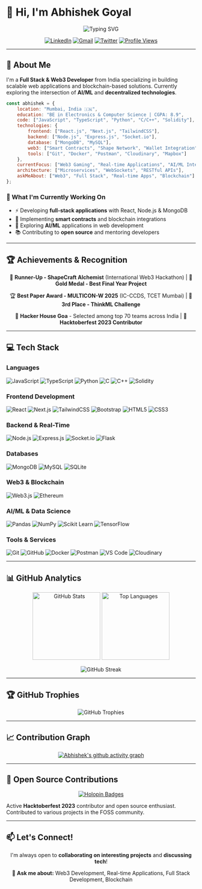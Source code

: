 # 👋 Hi, I'm Abhishek Goyal

<div align="center">
  
  ![Typing SVG](https://readme-typing-svg.herokuapp.com?font=Fira+Code&size=22&duration=3000&pause=1000&color=00D9FF&center=true&vCenter=true&width=600&lines=Full+Stack+Developer+%F0%9F%9A%80;Web3+%26+Blockchain%E2%9B%93;AI%2FML+Enthusiast+%F0%9F%A4%96;Open+Source+Contributor+%F0%9F%8C%9F;Building+Decentralized+Future!)

  [![LinkedIn](https://img.shields.io/badge/LinkedIn-Connect-0077B5?style=for-the-badge&logo=linkedin&logoColor=white)](https://www.linkedin.com/in/abhishek-goyal7/)
  [![Gmail](https://img.shields.io/badge/Gmail-Contact-D14836?style=for-the-badge&logo=gmail&logoColor=white)](mailto:abhishekgoyal1311@gmail.com)
  [![Twitter](https://img.shields.io/badge/Twitter-Follow-1DA1F2?style=for-the-badge&logo=twitter&logoColor=white)](https://x.com/Code_By_AG)
  [![Profile Views](https://komarev.com/ghpvc/?username=Abhishekgoyal007&label=Profile%20Views&color=00D9FF&style=for-the-badge)](https://github.com/Abhishekgoyal007)

</div>

---

## 🚀 About Me

I'm a **Full Stack & Web3 Developer** from India specializing in building scalable web applications and blockchain-based solutions. Currently exploring the intersection of **AI/ML** and **decentralized technologies**.

```javascript
const abhishek = {
    location: "Mumbai, India 🇮🇳",
    education: "BE in Electronics & Computer Science | CGPA: 8.9",
    code: ["JavaScript", "TypeScript", "Python", "C/C++", "Solidity"],
    technologies: {
        frontend: ["React.js", "Next.js", "TailwindCSS"],
        backend: ["Node.js", "Express.js", "Socket.io"],
        database: ["MongoDB", "MySQL"],
        web3: ["Smart Contracts", "Shape Network", "Wallet Integration"],
        tools: ["Git", "Docker", "Postman", "Cloudinary", "Mapbox"]
    },
    currentFocus: ["Web3 Gaming", "Real-time Applications", "AI/ML Integration"],
    architecture: ["Microservices", "WebSockets", "RESTful APIs"],
    askMeAbout: ["Web3", "Full Stack", "Real-time Apps", "Blockchain"]
};
```

### 🎯 What I'm Currently Working On
- ⚡ Developing **full-stack applications** with React, Node.js & MongoDB
- 🔗 Implementing **smart contracts** and blockchain integrations
- 🤖 Exploring **AI/ML** applications in web development
- 📚 Contributing to **open source** and mentoring developers

---

## 🏆 Achievements & Recognition

<div align="center">

🥈 **Runner-Up - ShapeCraft Alchemist** (International Web3 Hackathon) | 🥇 **Gold Medal - Best Final Year Project**

🏆 **Best Paper Award - MULTICON-W 2025** (IC-CCDS, TCET Mumbai) | 🥉 **3rd Place - ThinkML Challenge**

🌟 **Hacker House Goa** - Selected among top 70 teams across India | 🎃 **Hacktoberfest 2023 Contributor**

</div>

---

## 💻 Tech Stack

### Languages
![JavaScript](https://img.shields.io/badge/JavaScript-F7DF1E?style=for-the-badge&logo=javascript&logoColor=black)
![TypeScript](https://img.shields.io/badge/TypeScript-007ACC?style=for-the-badge&logo=typescript&logoColor=white)
![Python](https://img.shields.io/badge/Python-3776AB?style=for-the-badge&logo=python&logoColor=white)
![C](https://img.shields.io/badge/C-00599C?style=for-the-badge&logo=c&logoColor=white)
![C++](https://img.shields.io/badge/C++-00599C?style=for-the-badge&logo=cplusplus&logoColor=white)
![Solidity](https://img.shields.io/badge/Solidity-363636?style=for-the-badge&logo=solidity&logoColor=white)

### Frontend Development
![React](https://img.shields.io/badge/React.js-61DAFB?style=for-the-badge&logo=react&logoColor=black)
![Next.js](https://img.shields.io/badge/Next.js-000000?style=for-the-badge&logo=nextdotjs&logoColor=white)
![TailwindCSS](https://img.shields.io/badge/Tailwind-38B2AC?style=for-the-badge&logo=tailwind-css&logoColor=white)
![Bootstrap](https://img.shields.io/badge/Bootstrap-7952B3?style=for-the-badge&logo=bootstrap&logoColor=white)
![HTML5](https://img.shields.io/badge/HTML5-E34F26?style=for-the-badge&logo=html5&logoColor=white)
![CSS3](https://img.shields.io/badge/CSS3-1572B6?style=for-the-badge&logo=css3&logoColor=white)

### Backend & Real-Time
![Node.js](https://img.shields.io/badge/Node.js-339933?style=for-the-badge&logo=node.js&logoColor=white)
![Express.js](https://img.shields.io/badge/Express.js-000000?style=for-the-badge&logo=express&logoColor=white)
![Socket.io](https://img.shields.io/badge/Socket.io-010101?style=for-the-badge&logo=socket.io&logoColor=white)
![Flask](https://img.shields.io/badge/Flask-000000?style=for-the-badge&logo=flask&logoColor=white)

### Databases
![MongoDB](https://img.shields.io/badge/MongoDB-4EA94B?style=for-the-badge&logo=mongodb&logoColor=white)
![MySQL](https://img.shields.io/badge/MySQL-4479A1?style=for-the-badge&logo=mysql&logoColor=white)
![SQLite](https://img.shields.io/badge/SQLite-003B57?style=for-the-badge&logo=sqlite&logoColor=white)

### Web3 & Blockchain
![Web3.js](https://img.shields.io/badge/Web3.js-F16822?style=for-the-badge&logo=web3.js&logoColor=white)
![Ethereum](https://img.shields.io/badge/Ethereum-3C3C3D?style=for-the-badge&logo=ethereum&logoColor=white)

### AI/ML & Data Science
![Pandas](https://img.shields.io/badge/Pandas-150458?style=for-the-badge&logo=pandas&logoColor=white)
![NumPy](https://img.shields.io/badge/NumPy-013243?style=for-the-badge&logo=numpy&logoColor=white)
![Scikit Learn](https://img.shields.io/badge/Scikit_Learn-F7931E?style=for-the-badge&logo=scikit-learn&logoColor=white)
![TensorFlow](https://img.shields.io/badge/TensorFlow-FF6F00?style=for-the-badge&logo=tensorflow&logoColor=white)

### Tools & Services
![Git](https://img.shields.io/badge/Git-F05032?style=for-the-badge&logo=git&logoColor=white)
![GitHub](https://img.shields.io/badge/GitHub-181717?style=for-the-badge&logo=github&logoColor=white)
![Docker](https://img.shields.io/badge/Docker-2496ED?style=for-the-badge&logo=docker&logoColor=white)
![Postman](https://img.shields.io/badge/Postman-FF6C37?style=for-the-badge&logo=postman&logoColor=white)
![VS Code](https://img.shields.io/badge/VS_Code-007ACC?style=for-the-badge&logo=visual-studio-code&logoColor=white)
![Cloudinary](https://img.shields.io/badge/Cloudinary-3448C5?style=for-the-badge&logo=cloudinary&logoColor=white)

---

## 📊 GitHub Analytics

<p align="center">
  <img 
    src="https://github-readme-stats.vercel.app/api?username=Abhishekgoyal007&show_icons=true&theme=tokyonight&include_all_commits=true&hide_border=true" 
    height="180em" 
    alt="GitHub Stats"
  />
  <img 
    src="https://github-readme-stats.vercel.app/api/top-langs/?username=Abhishekgoyal007&layout=compact&langs_count=8&theme=tokyonight&hide_border=true" 
    height="180em" 
    alt="Top Languages"
  />
</p>

<p align="center">
  <img 
    src="https://streak-stats.demolab.com/?user=Abhishekgoyal007&theme=tokyonight&hide_border=true" 
    alt="GitHub Streak"
  />
</p>

---

## 🏆 GitHub Trophies

<div align="center">
  <img src="https://github-profile-trophy.vercel.app/?username=Abhishekgoyal007&theme=tokyonight&no-frame=true&no-bg=true&margin-w=4&row=2&column=4" alt="GitHub Trophies"/>
</div>

---

## 📈 Contribution Graph

<div align="center">
  
[![Abhishek's github activity graph](https://github-readme-activity-graph.vercel.app/graph?username=Abhishekgoyal007&theme=tokyo-night&hide_border=true)](https://github.com/Abhishekgoyal007)

</div>

---

## 🤝 Open Source Contributions

<div align="center">
  
[![Holopin Badges](https://holopin.me/abhishekgoyal007)](https://holopin.io/@abhishekgoyal007)

</div>

Active **Hacktoberfest 2023** contributor and open source enthusiast. Contributed to various projects in the FOSS community.

---

## 📫 Let's Connect!

<div align="center">

I'm always open to **collaborating on interesting projects** and **discussing tech**!

💬 **Ask me about:** Web3 Development, Real-time Applications, Full Stack Development, Blockchain

</div>
